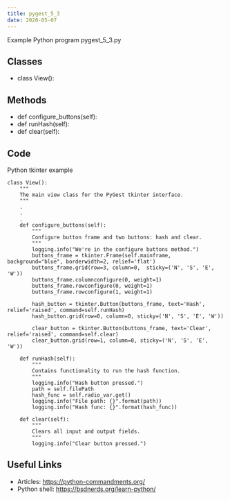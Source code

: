 ```yaml
---
title: pygest_5_3
date: 2020-05-07
---
```

Example Python program pygest_5_3.py


## Classes

* class View():

## Methods

* def configure_buttons(self):
* def runHash(self):
* def clear(self):

## Code

Python tkinter example

    class View():
        """
        The main view class for the PyGest tkinter interface.
        """
        .
        .
        .
        def configure_buttons(self):
            """
            Configure button frame and two buttons: hash and clear.
            """
            logging.info("We're in the configure buttons method.")
            buttons_frame = tkinter.Frame(self.mainframe, background="blue", borderwidth=2, relief='flat')
            buttons_frame.grid(row=3, column=0,  sticky=('N', 'S', 'E', 'W'))
            buttons_frame.columnconfigure(0, weight=1)
            buttons_frame.rowconfigure(0, weight=1)
            buttons_frame.rowconfigure(1, weight=1)
    
            hash_button = tkinter.Button(buttons_frame, text='Hash', relief='raised', command=self.runHash)
            hash_button.grid(row=0, column=0, sticky=('N', 'S', 'E', 'W'))
    
            clear_button = tkinter.Button(buttons_frame, text='Clear', relief='raised', command=self.clear)
            clear_button.grid(row=1, column=0, sticky=('N', 'S', 'E', 'W'))
    
        def runHash(self):
            """
            Contains functionality to run the hash function.
            """
            logging.info("Hash button pressed.")
            path = self.filePath
            hash_func = self.radio_var.get()
            logging.info("File path: {}".format(path))
            logging.info("Hash func: {}".format(hash_func))
    
        def clear(self):
            """
            Clears all input and output fields.
            """
            logging.info("Clear button pressed.")

## Useful Links

- Articles: https://python-commandments.org/
- Python shell: https://bsdnerds.org/learn-python/
